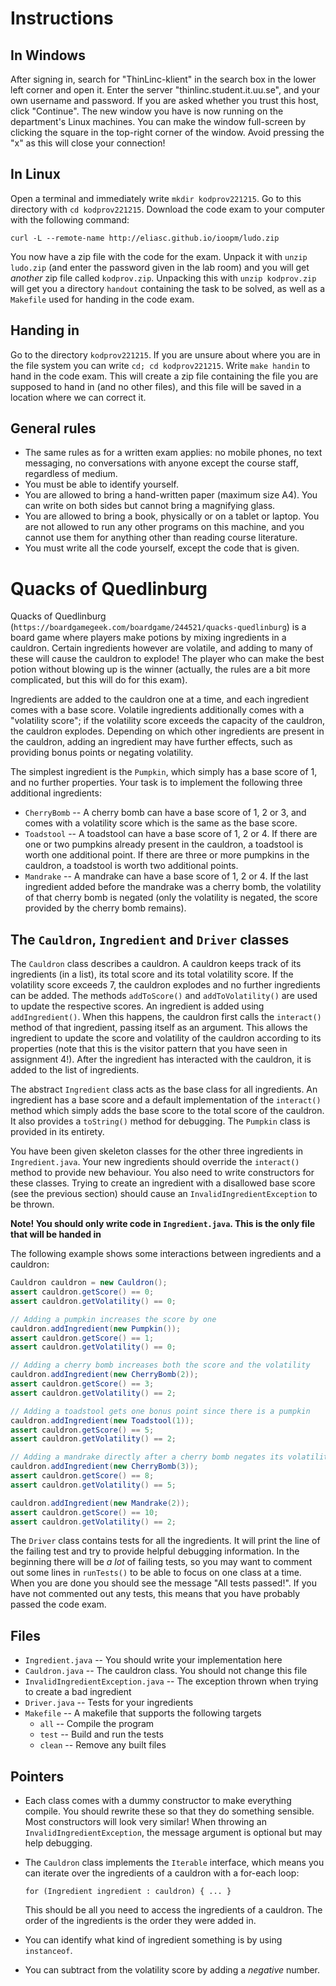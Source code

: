 # Instructions

## In Windows

After signing in, search for "ThinLinc-klient" in the search box
in the lower left corner and open it. Enter the server
"thinlinc.student.it.uu.se", and your own username and password.
If you are asked whether you trust this host, click "Continue".
The new window you have is now running on the department's Linux
machines. You can make the window full-screen by clicking the
square in the top-right corner of the window. Avoid pressing the
"x" as this will close your connection!

## In Linux

Open a terminal and immediately write `mkdir kodprov221215`. Go to
this directory with `cd kodprov221215`. Download the code exam to
your computer with the following command:

    curl -L --remote-name http://eliasc.github.io/ioopm/ludo.zip

You now have a zip file with the code for the exam. Unpack it with
`unzip ludo.zip` (and enter the password given in the lab room)
and you will get *another* zip file called `kodprov.zip`.
Unpacking this with `unzip kodprov.zip` will get you a directory
`handout` containing the task to be solved, as well as a
`Makefile` used for handing in the code exam.

## Handing in

Go to the directory `kodprov221215`. If you are unsure about where
you are in the file system you can write `cd; cd kodprov221215`.
Write `make handin` to hand in the code exam. This will create a
zip file containing the file you are supposed to hand in (and no
other files), and this file will be saved in a location where we
can correct it.

## General rules

- The same rules as for a written exam applies: no mobile phones,
  no text messaging, no conversations with anyone except the
  course staff, regardless of medium.
- You must be able to identify yourself.
- You are allowed to bring a hand-written paper (maximum size A4).
  You can write on both sides but cannot bring a magnifying glass.
- You are allowed to bring a book, physically or on a tablet or
  laptop. You are not allowed to run any other programs on this
  machine, and you cannot use them for anything other than reading
  course literature.
- You must write all the code yourself, except the code that is
  given.

# Quacks of Quedlinburg

Quacks of Quedlinburg
(`https://boardgamegeek.com/boardgame/244521/quacks-quedlinburg`)
is a board game where players make potions by mixing ingredients
in a cauldron. Certain ingredients however are volatile, and
adding to many of these will cause the cauldron to explode! The
player who can make the best potion without blowing up is the
winner (actually, the rules are a bit more complicated, but this
will do for this exam).

Ingredients are added to the cauldron one at a time, and each
ingredient comes with a base score. Volatile ingredients
additionally comes with a "volatility score"; if the volatility
score exceeds the capacity of the cauldron, the cauldron explodes.
Depending on which other ingredients are present in the cauldron,
adding an ingredient may have further effects, such as providing
bonus points or negating volatility.

The simplest ingredient is the `Pumpkin`, which simply has a base
score of 1, and no further properties. Your task is to implement
the following three additional ingredients:

- `CherryBomb` -- A cherry bomb can have a base score of 1, 2 or
  3, and comes with a volatility score which is the same as the
  base score.
- `Toadstool` -- A toadstool can have a base score of 1, 2 or 4.
  If there are one or two pumpkins already present in the
  cauldron, a toadstool is worth one additional point. If there
  are three or more pumpkins in the cauldron, a toadstool is worth
  two additional points.
- `Mandrake` -- A mandrake can have a base score of 1, 2 or 4. If
  the last ingredient added before the mandrake was a cherry bomb,
  the volatility of that cherry bomb is negated (only the
  volatility is negated, the score provided by the cherry bomb
  remains).

## The `Cauldron`, `Ingredient` and `Driver` classes

The `Cauldron` class describes a cauldron. A cauldron keeps track
of its ingredients (in a list), its total score and its total
volatility score. If the volatility score exceeds 7, the cauldron
explodes and no further ingredients can be added. The methods
`addToScore()` and `addToVolatility()` are used to update the
respective scores. An ingredient is added using `addIngredient()`.
When this happens, the cauldron first calls the `interact()`
method of that ingredient, passing itself as an argument. This
allows the ingredient to update the score and volatility of the
cauldron according to its properties (note that this is the
visitor pattern that you have seen in assignment 4!). After the
ingredient has interacted with the cauldron, it is added to the
list of ingredients.

The abstract `Ingredient` class acts as the base class for all
ingredients. An ingredient has a base score and a default
implementation of the `interact()` method which simply adds the
base score to the total score of the cauldron. It also provides a
`toString()` method for debugging. The `Pumpkin` class is provided
in its entirety.

You have been given skeleton classes for the other three
ingredients in `Ingredient.java`. Your new ingredients should
override the `interact()` method to provide new behaviour. You
also need to write constructors for these classes. Trying to
create an ingredient with a disallowed base score (see the
previous section) should cause an `InvalidIngredientException` to
be thrown.

**Note! You should only write code in `Ingredient.java`. This is
the only file that will be handed in**

The following example shows some interactions between ingredients
and a cauldron:

```java
Cauldron cauldron = new Cauldron();
assert cauldron.getScore() == 0;
assert cauldron.getVolatility() == 0;

// Adding a pumpkin increases the score by one
cauldron.addIngredient(new Pumpkin());
assert cauldron.getScore() == 1;
assert cauldron.getVolatility() == 0;

// Adding a cherry bomb increases both the score and the volatility
cauldron.addIngredient(new CherryBomb(2));
assert cauldron.getScore() == 3;
assert cauldron.getVolatility() == 2;

// Adding a toadstool gets one bonus point since there is a pumpkin
cauldron.addIngredient(new Toadstool(1));
assert cauldron.getScore() == 5;
assert cauldron.getVolatility() == 2;

// Adding a mandrake directly after a cherry bomb negates its volatility
cauldron.addIngredient(new CherryBomb(3));
assert cauldron.getScore() == 8;
assert cauldron.getVolatility() == 5;

cauldron.addIngredient(new Mandrake(2));
assert cauldron.getScore() == 10;
assert cauldron.getVolatility() == 2;
```

The `Driver` class contains tests for all the ingredients. It will
print the line of the failing test and try to provide helpful
debugging information. In the beginning there will be *a lot* of
failing tests, so you may want to comment out some lines in
`runTests()` to be able to focus on one class at a time. When you
are done you should see the message "All tests passed!". If you
have not commented out any tests, this means that you have
probably passed the code exam.

## Files

- `Ingredient.java` -- You should write your implementation here
- `Cauldron.java` -- The cauldron class. You should not change this file
- `InvalidIngredientException.java` -- The exception thrown when
  trying to create a bad ingredient
- `Driver.java` -- Tests for your ingredients
- `Makefile`  -- A makefile that supports the following targets
  - `all`     -- Compile the program
  - `test`    -- Build and run the tests
  - `clean`   -- Remove any built files

## Pointers

- Each class comes with a dummy constructor to make everything
  compile. You should rewrite these so that they do something
  sensible. Most constructors will look very similar! When
  throwing an `InvalidIngredientException`, the message argument
  is optional but may help debugging.
- The `Cauldron` class implements the `Iterable` interface, which
  means you can iterate over the ingredients of a cauldron with a
  for-each loop:

  `for (Ingredient ingredient : cauldron) { ... }`

  This should be all you need to access the ingredients of a
  cauldron. The order of the ingredients is the order they were
  added in.
- You can identify what kind of ingredient something is by using
  `instanceof`.
- You can subtract from the volatility score by adding a
  *negative* number.